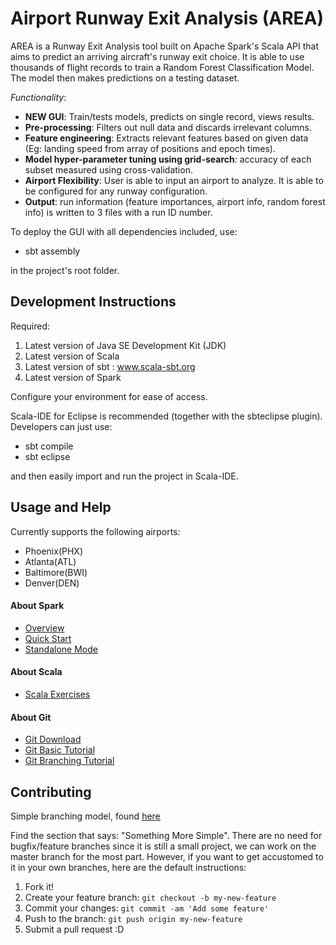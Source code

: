 # Airport Runway Exit Analysis (AREA)

AREA is a Runway Exit Analysis tool built on Apache Spark's Scala API that aims to predict an arriving aircraft's runway exit choice. It is able to use thousands of flight records to train a Random Forest Classification Model. The model then makes predictions on a testing dataset.

*Functionality*:
 - **NEW GUI**: Train/tests models, predicts on single record, views results.
 - **Pre-processing**: Filters out null data and discards irrelevant columns.
 - **Feature engineering**: Extracts relevant features based on given data (Eg: landing speed from array of positions and epoch times).
 - **Model hyper-parameter tuning using grid-search**: accuracy of each subset measured using cross-validation.
 - **Airport Flexibility**: User is able to input an airport to analyze. It is able to be configured for any runway configuration.
 - **Output**: run information (feature importances, airport info, random forest info) is written to 3 files with a run ID number.

To deploy the GUI with all dependencies included, use:

 - sbt assembly

in the project's root folder.

## Development Instructions
Required:

1. Latest version of Java SE Development Kit (JDK)
2. Latest version of Scala
3. Latest version of sbt : www.scala-sbt.org
4. Latest version of Spark

Configure your environment for ease of access.

Scala-IDE for Eclipse is recommended (together with the sbteclipse plugin). Developers can just use:

- sbt compile
- sbt eclipse

and then easily import and run the project in Scala-IDE. 


## Usage and Help
Currently supports the following airports:
 - Phoenix(PHX)
 - Atlanta(ATL)
 - Baltimore(BWI)
 - Denver(DEN)

#### About Spark

 - [Overview](http://spark.apache.org/docs/latest/index.html)
 - [Quick Start](http://spark.apache.org/docs/latest/quick-start.html)
 - [Standalone Mode](http://spark.apache.org/docs/latest/spark-standalone.html)

#### About Scala

 - [Scala Exercises](https://www.scala-exercises.org/std_lib/asserts)

#### About Git
* [Git Download](https://git-scm.com/downloads)
* [Git Basic Tutorial](https://try.github.io/)
* [Git Branching Tutorial](http://learngitbranching.js.org/)

## Contributing
Simple branching model, found [here](https://barro.github.io/2016/02/a-succesful-git-branching-model-considered-harmful/#figure-cactus-model)

Find the section that says: "Something More Simple". There are no need for bugfix/feature branches since it is still a small project, we can work on the master branch for the most part. However, if you want to get accustomed to it in your own branches, here are the default instructions:

1. Fork it!
2. Create your feature branch: `git checkout -b my-new-feature`
3. Commit your changes: `git commit -am 'Add some feature'`
4. Push to the branch: `git push origin my-new-feature`
5. Submit a pull request :D
